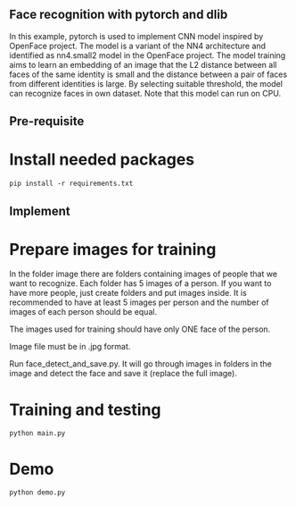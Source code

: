 ## Face recognition with pytorch and dlib
In this example, pytorch is used to implement CNN model inspired by OpenFace project. The model is a variant of the NN4 architecture and identified as nn4.small2 model in the OpenFace project. The model training aims to learn an embedding of an image that the L2 distance between all faces of the same identity is small and the distance between a pair of faces from different identities is large. By selecting suitable threshold, the model can recognize faces in own dataset. Note that this model can run on CPU.
## Pre-requisite
# Install needed packages
```pip install -r requirements.txt```
## Implement
# Prepare images for training
In the folder image there are folders containing images of people that we want to recognize. Each folder has 5 images of a person. If you want to have more people, just create folders and put images inside. It is recommended to have at least 5 images per person and the number of images of each person should be equal.

The images used for training should have only ONE face of the person.

Image file must be in .jpg format.

Run face_detect_and_save.py. It will go through images in folders in the image and detect the face and save it (replace the full image).
# Training and testing
```python main.py```
# Demo
```python demo.py```
